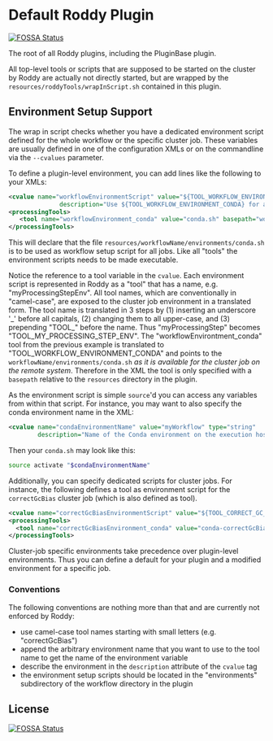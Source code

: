 # Default Roddy Plugin
[![FOSSA Status](https://app.fossa.io/api/projects/git%2Bgithub.com%2FTheRoddyWMS%2FRoddy-Default-Plugin.svg?type=shield)](https://app.fossa.io/projects/git%2Bgithub.com%2FTheRoddyWMS%2FRoddy-Default-Plugin?ref=badge_shield)


The root of all Roddy plugins, including the PluginBase plugin.

All top-level tools or scripts that are supposed to be started on the cluster by Roddy are actually not directly
started, but are wrapped by the `resources/roddyTools/wrapInScript.sh` contained in this plugin.

## Environment Setup Support

The wrap in script checks whether you have a dedicated environment script defined for the whole workflow or the specific
cluster job. These variables are usually defined in one of the configuration XMLs or on the commandline via the 
`--cvalues` parameter.

To define a plugin-level environment, you can add lines like the following to your XMLs:

```xml
<cvalue name="workflowEnvironmentScript" value="${TOOL_WORKFLOW_ENVIRONMENT_CONDA}" type="string"
              description="Use ${TOOL_WORKFLOW_ENVIRONMENT_CONDA} for a generic Conda environment."/>
<processingTools>
   <tool name="workflowEnvironment_conda" value="conda.sh" basepath="workflowName/environments"/>
</processingTools>
```

This will declare that the file `resources/workflowName/environments/conda.sh` is to be used as workflow setup
script for all jobs. Like all "tools" the environment scripts needs to be made executable. 

Notice the reference to a tool variable in the `cvalue`. Each environment script is represented in Roddy as
a "tool" that has a name, e.g. "myProcessingStepEnv". All tool names, which are conventionally in "camel-case", are exposed 
to the cluster job environment in a translated form. The tool name is translated in 3 steps by (1) inserting an 
underscore '\_' before all capitals, (2) changing them to all upper-case, and (3) prepending "TOOL\_" before the name.
Thus "myProcessingStep" becomes "TOOL_MY_PROCESSING_STEP_ENV". The "workflowEnvirontment_conda" tool from the previous
example is translated to "TOOL_WORKFLOW_ENVIRONMENT_CONDA" and points to the `workflowName/environments/conda.sh` _as
it is available for the cluster job on the remote system_. Therefore in the XML the tool is only specified with a 
`basepath` relative to the `resources` directory in the plugin.

As the environment script is simple `source`'d you can access any variables from within that script. For instance, 
you may want to also specify the conda environment name in the XML:

```xml
<cvalue name="condaEnvironmentName" value="myWorkflow" type="string"
        description="Name of the Conda environment on the execution hosts. Used by the environment setup script conda.sh defined as tool below."/>
```

Then your `conda.sh` may look like this:

```bash
source activate "$condaEnvironmentName"
```

Additionally, you can specify dedicated scripts for cluster jobs. For instance, the following defines a tool as
environment script for the `correctGcBias` cluster job (which is also defined as tool).

```xml
<cvalue name="correctGcBiasEnvironmentScript" value="${TOOL_CORRECT_GC_BIAS_ENVIRONMENT_CONDA}" type="string"/>
<processingTools>
  <tool name="correctGcBiasEnvironment_conda" value="conda-correctGcBias.sh" basepath="workflowName/environments"/>
</processingTools>
``` 

Cluster-job specific environments take precedence over plugin-level environments. Thus you can define a default for your
plugin and a modified environment for a specific job.

### Conventions

The following conventions are nothing more than that and are currently not enforced by Roddy:

* use camel-case tool names starting with small letters (e.g. "correctGcBias")
* append the arbitrary environment name that you want to use to the tool name to get the name of the environment variable
* describe the environment in the `description` attribute of the `cvalue` tag
* the environment setup scripts should be located in the "environments" subdirectory of the workflow directory in the plugin



## License
[![FOSSA Status](https://app.fossa.io/api/projects/git%2Bgithub.com%2FTheRoddyWMS%2FRoddy-Default-Plugin.svg?type=large)](https://app.fossa.io/projects/git%2Bgithub.com%2FTheRoddyWMS%2FRoddy-Default-Plugin?ref=badge_large)